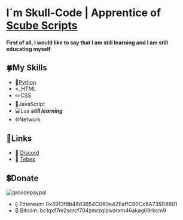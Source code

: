 # I´m Skull-Code | Apprentice of [Scube Scripts](https://github.com/ScubeScripts)

#### First of all, I would like to say that I am still learning and I am still educating myself

## 🍀My Skills

- 🐍[Python](https://github.com/Skull-Code/Skull-Code/tree/Python)
- <_HTML
- ✏️CSS
- 🔗JavaScript
- 💻Lua  **_still learning_**
- 🌐Network

## 🔗Links

- 🎤 [Discord](https://discord.gg/GAmWAXexvV)
- 🛒 [Tebex](https://scube.tebex.io/)





## 💲Donate
![qrcodepaypal](https://user-images.githubusercontent.com/105817429/169146415-786a92ce-eb68-4e57-a625-d0fed60f7288.png)
- ⟠ Ethereum: 0x3913f8b46d3B54C060e42EaffC90Cc8A735D8601
- ₿ Bitcoin: bc1qxf7m2scrcf704zmrzqlpwarxm46akag09rkcm9
